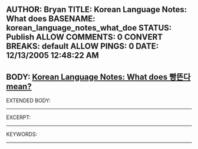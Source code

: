 AUTHOR: Bryan
TITLE: Korean Language Notes: What does
BASENAME: korean_language_notes_what_doe
STATUS: Publish
ALLOW COMMENTS: 0
CONVERT BREAKS: __default__
ALLOW PINGS: 0
DATE: 12/13/2005 12:48:22 AM
-----
BODY:
<a title="Korean Language Notes: What does 삥뜯다 mean?" href="http://koreanlanguagenotes.blogspot.com/2005/11/what-does-mean.html">Korean Language Notes: What does 빵뜬다 mean?</a>
-----
EXTENDED BODY:

-----
EXCERPT:

-----
KEYWORDS:

-----


